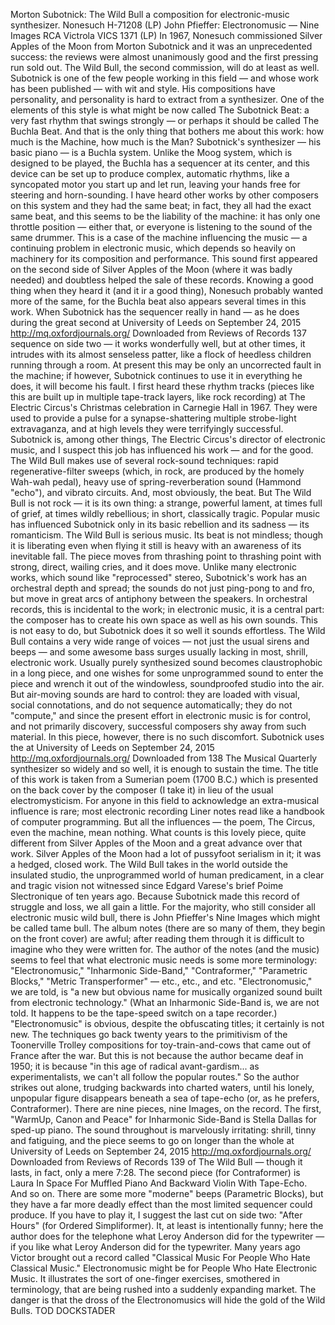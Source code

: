 Morton Subotnick: The Wild Bull a composition for electronic-music synthesizer.
Nonesuch H-71208 (LP)
John Pfieffer: Electronomusic — Nine Images RCA Victrola VICS 1371 (LP)
In 1967, Nonesuch commissioned Silver Apples of the Moon from
Morton Subotnick and it was an unprecedented success: the reviews were
almost unanimously good and the first pressing run sold out. The Wild Bull,
the second commission, will do at least as well. Subotnick is one of the few
people working in this field — and whose work has been published —
with wit and style. His compositions have personality, and personality is
hard to extract from a synthesizer. One of the elements of this style is
what might be now called The Subotnick Beat: a very fast rhythm that
swings strongly — or perhaps it should be called The Buchla Beat. And
that is the only thing that bothers me about this work: how much is the
Machine, how much is the Man?
Subotnick's synthesizer — his basic piano — is a Buchla system.
Unlike the Moog system, which is designed to be played, the Buchla
has a sequencer at its center, and this device can be set up to produce
complex, automatic rhythms, like a syncopated motor you start up and
let run, leaving your hands free for steering and horn-sounding. I have
heard other works by other composers on this system and they had the
same beat; in fact, they all had the exact same beat, and this seems to be
the liability of the machine: it has only one throttle position — either
that, or everyone is listening to the sound of the same drummer. This is
a case of the machine influencing the music — a continuing problem in
electronic music, which depends so heavily on machinery for its composition
and performance. This sound first appeared on the second side of
Silver Apples of the Moon (where it was badly needed) and doubtless
helped the sale of these records. Knowing a good thing when they heard it
(and it ir a good thing), Nonesuch probably wanted more of the same, for
the Buchla beat also appears several times in this work. When Subotnick
has the sequencer really in hand — as he does during the great second
 at University of Leeds on September 24, 2015 http://mq.oxfordjournals.org/ Downloaded from 
Reviews of Records 137
sequence on side two — it works wonderfully well, but at other times, it
intrudes with its almost senseless patter, like a flock of heedless children
running through a room. At present this may be only an uncorrected
fault in the machine; if however, Subotnick continues to use it in everything
he does, it will become his fault.
I first heard these rhythm tracks (pieces like this are built up in
multiple tape-track layers, like rock recording) at The Electric Circus's
Christmas celebration in Carnegie Hall in 1967. They were used to provide
a pulse for a synapse-shattering multiple strobe-light extravaganza, and at
high levels they were terrifyingly successful. Subotnick is, among other
things, The Electric Circus's director of electronic music, and I suspect this
job has influenced his work — and for the good. The Wild Bull makes use
of several rock-sound techniques: rapid regenerative-filter sweeps (which,
in rock, are produced by the homely Wah-wah pedal), heavy use of
spring-reverberation sound (Hammond "echo"), and vibrato circuits. And,
most obviously, the beat. But The Wild Bull is not rock — it is its own
thing: a strange, powerful lament, at times full of grief, at times wildly
rebellious; in short, classically tragic. Popular music has influenced Subotnick
only in its basic rebellion and its sadness — its romanticism. The
Wild Bull is serious music.
Its beat is not mindless; though it is liberating even when flying it
still is heavy with an awareness of its inevitable fall. The piece moves
from thrashing point to thrashing point with strong, direct, wailing cries,
and it does move. Unlike many electronic works, which sound like "reprocessed"
stereo, Subotnick's work has an orchestral depth and spread;
the sounds do not just ping-pong to and fro, but move in great arcs of
antiphony between the speakers. In orchestral records, this is incidental
to the work; in electronic music, it is a central part: the composer has
to create his own space as well as his own sounds. This is not easy to do,
but Subotnick does it so well it sounds effortless. The Wild Bull contains
a very wide range of voices — not just the usual sirens and beeps — and
some awesome bass surges usually lacking in most, shrill, electronic work.
Usually purely synthesized sound becomes claustrophobic in a long piece,
and one wishes for some unprogrammed sound to enter the piece and
wrench it out of the windowless, soundproofed studio into the air. But
air-moving sounds are hard to control: they are loaded with visual, social
connotations, and do not sequence automatically; they do not "compute,"
and since the present effort in electronic music is for control, and not
primarily discovery, successful composers shy away from such material.
In this piece, however, there is no such discomfort. Subotnick uses the
 at University of Leeds on September 24, 2015 http://mq.oxfordjournals.org/ Downloaded from 
138 The Musical Quarterly
synthesizer so widely and so well, it is enough to sustain the time.
The title of this work is taken from a Sumerian poem (1700 B.C.)
which is presented on the back cover by the composer (I take it) in lieu
of the usual electromysticism. For anyone in this field to acknowledge an
extra-musical influence is rare; most electronic recording Liner notes
read like a handbook of computer programming. But all the influences —
the poem, The Circus, even the machine, mean nothing. What counts
is this lovely piece, quite different from Silver Apples of the Moon and
a great advance over that work. Silver Apples of the Moon had a lot of
pussyfoot serialism in it; it was a hedged, closed work. The Wild Bull takes
in the world outside the insulated studio, the unprogrammed world of
human predicament, in a clear and tragic vision not witnessed since Edgard
Varese's brief Poime Slectronique of ten years ago. Because Subotnick
made this record of struggle and loss, we all gain a little.
For the majority, who still consider all electronic music wild bull,
there is John Pfieffer's Nine Images which might be called tame bull. The
album notes (there are so many of them, they begin on the front cover)
are awful; after reading them through it is difficult to imagine who they
were written for. The author of the notes (and the music) seems to feel
that what electronic music needs is some more terminology: "Electronomusic,"
"Inharmonic Side-Band," "Contraformer," "Parametric Blocks,"
"Metric Transperformer" — etc., etc., and etc. "Electronomusic,"
we are told, is "a new but obvious name for musically organized sound
built from electronic technology." (What an Inharmonic Side-Band is,
we are not told. It happens to be the tape-speed switch on a tape
recorder.)
"Electronomusic" is obvious, despite the obfuscating titles; it certainly
is not new. The techniques go back twenty years to the primitivism of
the Toonerville Trolley compositions for toy-train-and-cows that came
out of France after the war. But this is not because the author became
deaf in 1950; it is because "in this age of radical avant-gardism... as
experimentalists, we can't all follow the popular routes." So the author
strikes out alone, trudging backwards into charted waters, until his lonely,
unpopular figure disappears beneath a sea of tape-echo (or, as he prefers,
Contraformer).
There are nine pieces, nine Images, on the record. The first, "WarmUp,
Canon and Peace" for Inharmonic Side-Band is Stella Dallas
for sped-up piano. The sound throughout is marvelously irritating: shrill,
tinny and fatiguing, and the piece seems to go on longer than the whole
 at University of Leeds on September 24, 2015 http://mq.oxfordjournals.org/ Downloaded from 
Reviews of Records 139
of The Wild Bull — though it lasts, in fact, only a mere 7:28. The
second piece (for Contraformer) is Laura In Space For Muffled Piano
And Backward Violin With Tape-Echo. And so on. There are some
more "moderne" beeps (Parametric Blocks), but they have a far more
deadly effect than the most limited sequencer could produce. If you have
to play it, I suggest the last cut on side two: "After Hours" (for Ordered
Simpliformer). It, at least is intentionally funny; here the author does
for the telephone what Leroy Anderson did for the typewriter — if you
like what Leroy Anderson did for the typewriter.
Many years ago Victor brought out a record called "Classical Music
For People Who Hate Classical Music." Electronomusic might be for
People Who Hate Electronic Music. It illustrates the sort of one-finger
exercises, smothered in terminology, that are being rushed into a suddenly
expanding market. The danger is that the dross of the Electronomusics
will hide the gold of the Wild Bulls.
TOD DOCKSTADER